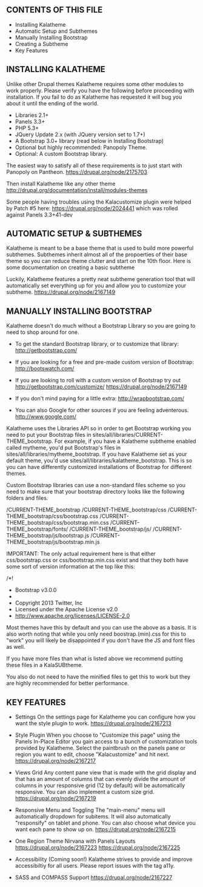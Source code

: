 
CONTENTS OF THIS FILE
---------------------

 * Installing Kalatheme
 * Automatic Setup and Subthemes
 * Manually Installing Bootstrap
 * Creating a Subtheme
 * Key Features

INSTALLING KALATHEME
--------------------
Unlike other Drupal themes Kalatheme requires some other modules to work
properly. Please verify you have the following before proceeding with
installation. If you fail to do as Kalatheme has requested it will bug
you about it until the ending of the world.

 * Libraries 2.1+
 * Panels 3.3+
 * PHP 5.3+
 * JQuery Update 2.x (with JQuery version set to 1.7+)
 * A Bootstrap 3.0+ library (read below in Installing Bootstrap)
 *  Optional but highly recommended: Panopoly Theme.
 * Optional: A custom Bootstrap library.

The easiest way to satisfy all of these requirements is to just start with
Panopoly on Pantheon.
https://drupal.org/node/2175703

Then install Kalatheme like any other theme
http://drupal.org/documentation/install/modules-themes

Some people having troubles using the Kalacustomize plugin were helped by
Patch #5 here: https://drupal.org/node/2024441
which was rolled against Panels 3.3+41-dev

AUTOMATIC SETUP & SUBTHEMES
---------------------------
Kalatheme is meant to be a base theme that is used to build more powerful
subthemes. Subthemes inherit almost all of the propoerties of their base theme
so you can reduce theme clutter and start on the 10th floor. Here is some
documentation on creating a basic subtheme

Luckily, Kalatheme features a pretty neat subtheme generation tool that will
automatically set everything up for you and allow you to customize your
subtheme.
https://drupal.org/node/2167149


MANUALLY INSTALLING BOOTSTRAP
-----------------------------
Kalatheme doesn't do much without a Bootstrap Library so you are going to need
to shop around for one.

 * To get the standard Bootstrap library, or to customize that library:
 http://getbootstrap.com/

 * If you are looking for a free and pre-made custom version of Bootstrap:
 http://bootswatch.com/

 * If you are looking to roll with a custom version of Bootstrap try out
 http://getbootstrap.com/customize/
 https://drupal.org/node/2167149

 * If you don't mind paying for a little extra:
 http://wrapbootstrap.com/

 * You can also Google for other sources if you are feeling adventerous.
 http://www.google.com/

Kalatheme uses the Libraries API so in order to get Bootstrap working you need
to put your Bootstrap files in sites/all/libraries/CURRENT-THEME_bootstrap. For
example, if you have a Kalatheme subtheme enabled called mytheme, you'd put
Bootstrap's files in sites/all/libraries/mytheme_bootstrap. If you have
Kalatheme set as your default theme, you'd use
sites/all/libraries/kalatheme_bootstrap.
This is so you can have differently customized installations of Bootstrap for
different themes.

Custom Bootstrap libraries can use a non-standard files scheme so you need to
make sure that your bootstrap directory looks like the following folders and
files.

  /CURRENT-THEME_bootstrap
  /CURRENT-THEME_bootstrap/css
  /CURRENT-THEME_bootstrap/css/bootstrap.css
  /CURRENT-THEME_bootstrap/css/bootstrap.min.css
  /CURRENT-THEME_bootstrap/fonts/
  /CURRENT-THEME_bootstrap/js/
  /CURRENT-THEME_bootstrap/js/bootstrap.js
  /CURRENT-THEME_bootstrap/js/bootstrap.min.js

IMPORTANT: The only actual requirement here is that either css/bootstrap.css or
css/bootstrap.min.css exist and that they both have some sort of version
information at the top like this:

  /*!
   * Bootstrap v3.0.0
   *
   * Copyright 2013 Twitter, Inc
   * Licensed under the Apache License v2.0
   * http://www.apache.org/licenses/LICENSE-2.0

Most themes have this by default and you can use the above as a basis. It is
also worth noting that while you only need boostrap.(min).css for this to "work"
you will likely be disappointed if you don't have the JS and font files as well.

If you have more files than what is listed above we recommend putting these
files in a KalaSUBtheme.

You also do not need to have the minified files to get this to work but they are
highly recommended for better performance.

KEY FEATURES
------------
 * Settings
 On the settings page for Kalatheme you can configure how you want the style
 plugin to work.
 https://drupal.org/node/2167213

 * Style Plugin
 When you choose to "Customize this page" using the Panels In-Place Editor you
 gain access to a bunch of customization tools provided by Kalatheme. Select the
 paintbrush on the panels pane or region you want to edit, choose
 "Kalacustomize" and hit next.
 https://drupal.org/node/2167217

 * Views Grid
 Any content pane view that is made with the grid display and that has an
 amount of columns that can evenly divide the amount of columns in your
 responsive grid (12 by default) will be automatically responsive. You can
 also implement a custom size grid.
 https://drupal.org/node/2167219

 * Responsive Menu and Toggling
 The "main-menu" menu will automatically dropdown for subitems. It will also
 automatically "responsify" on tablet and phone. You can also choose what
 device you want each pane to show up on.
 https://drupal.org/node/2167215

 * One Region Theme Nirvana with Panels Layouts
 https://drupal.org/node/2167223
 https://drupal.org/node/2167225

 * Accessibility (Coming soon!)
 Kalatheme strives to provide and improve accessibiltiy for all users. Please
 report issues with the tag a11y.
 
* SASS and COMPASS Support
 https://drupal.org/node/2167227
